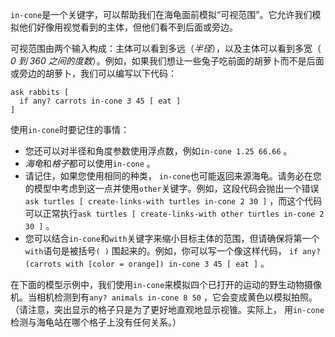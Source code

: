 ﻿`in-cone`是一个关键字，可以帮助我们在海龟面前模拟“可视范围”。它允许我们模拟他们好像用视觉看到的主体，但他们看不到后面或旁边。

可视范围由两个输入构成：主体可以看到多远（*半径*），以及主体可以看到多宽（ *0 到 360 之间的度数*）。例如，如果我们想让一些兔子吃前面的胡萝卜而不是后面或旁边的胡萝卜，我们可以编写以下代码：



```
ask rabbits [
  if any? carrots in-cone 3 45 [ eat ]
]
```


使用`in-cone`时要记住的事情：

- 您还可以对半径和角度参数使用浮点数，例如`in-cone 1.25 66.66` 。
- *海龟*和*格子*都可以使用`in-cone` 。
- 请记住，如果您使用相同的种类， `in-cone`也可能返回来源海龟。请务必在您的模型中考虑到这一点并使用`other`关键字。例如，这段代码会抛出一个错误`ask turtles [ create-links-with turtles in-cone 2 30 ]` ，而这个代码可以正常执行`ask turtles [ create-links-with other turtles in-cone 2 30 ]` 。
- 您可以结合`in-cone`和`with`关键字来缩小目标主体的范围，但请确保将第一个`with`语句是被括号`( )` 围起来的。例如，你可以写一个像这样代码， `if any? (carrots with [color = orange]) in-cone 3 45 [ eat ]` 。


在下面的模型示例中，我们使用`in-cone`来模拟四个已打开的运动的野生动物摄像机。当相机检测到有`any? animals in-cone 8 50` ，它会变成黄色以模拟拍照。 （请注意，突出显示的格子只是为了更好地直观地显示视锥。实际上， 用`in-cone`检测与海龟站在哪个格子上没有任何关系。）
